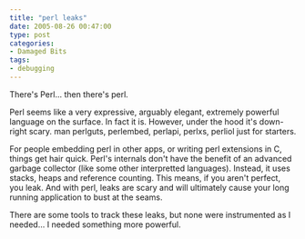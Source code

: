 ```yaml
---
title: "perl leaks"
date: 2005-08-26 00:47:00
type: post
categories:
- Damaged Bits
tags:
- debugging
---
```


<p>There's Perl... then there's perl.</p> <p>Perl seems like a very expressive, arguably elegant, extremely powerful language on the surface.  In fact it is.  However, under the hood it's down-right scary.  man perlguts, perlembed, perlapi, perlxs, perliol just for starters.</p> <p>For people embedding perl in other apps, or writing perl extensions in C, things get hair quick.  Perl's internals don't have the benefit of an advanced garbage collector (like some other interpretted languages).  Instead, it uses stacks, heaps and reference counting.  This means, if you aren't perfect, you leak.  And with perl, leaks are scary and will ultimately cause your long running application to bust at the seams.</p> <p>There are some tools to track these leaks, but none were instrumented as I needed... I needed something more powerful.</p>
